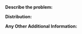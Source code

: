 
**Describe the problem:**
<!--
Please take a screenshot demonstrating the issue and include it below.
-->

**Distribution:**
<!--
run:
    cat /etc/os-release | grep -i pretty_name
-->  

**Any Other Additional Information:**